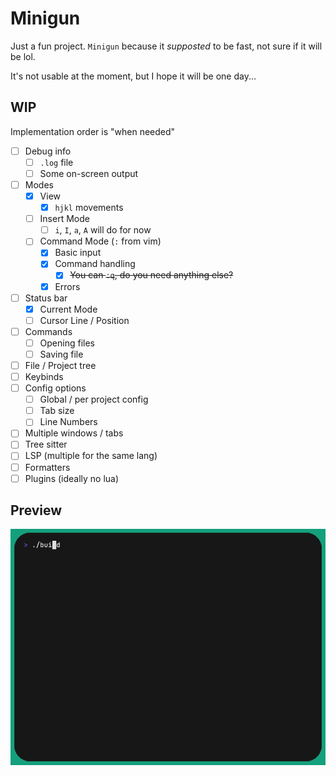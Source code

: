 # Minigun

Just a fun project. `Minigun` because it _supposted_ to be fast, not sure if it will be lol.

It's not usable at the moment, but I hope it will be one day...

## WIP

Implementation order is "when needed"

- [ ] Debug info
  - [ ] `.log` file
  - [ ] Some on-screen output
- [ ] Modes
  - [x] View
    - [x] `hjkl` movements
  - [ ] Insert Mode
    - [ ] `i`, `I`, `a`, `A` will do for now
  - [ ] Command Mode (`:` from vim)
    - [x] Basic input
    - [x] Command handling
      - [x] ~~You can `:q`, do you need anything else?~~
    - [x] Errors
- [ ] Status bar
  - [x] Current Mode
  - [ ] Cursor Line / Position
- [ ] Commands
  - [ ] Opening files
  - [ ] Saving file
- [ ] File / Project tree
- [ ] Keybinds
- [ ] Config options
  - [ ] Global / per project config
  - [ ] Tab size
  - [ ] Line Numbers
- [ ] Multiple windows / tabs
- [ ] Tree sitter
- [ ] LSP (multiple for the same lang)
- [ ] Formatters
- [ ] Plugins (ideally no lua)

## Preview

![](./demo/base.gif)
